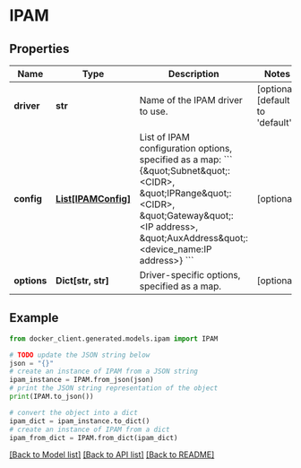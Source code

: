 # IPAM


## Properties

Name | Type | Description | Notes
------------ | ------------- | ------------- | -------------
**driver** | **str** | Name of the IPAM driver to use. | [optional] [default to 'default']
**config** | [**List[IPAMConfig]**](IPAMConfig.md) | List of IPAM configuration options, specified as a map:  &#x60;&#x60;&#x60; {\&quot;Subnet\&quot;: &lt;CIDR&gt;, \&quot;IPRange\&quot;: &lt;CIDR&gt;, \&quot;Gateway\&quot;: &lt;IP address&gt;, \&quot;AuxAddress\&quot;: &lt;device_name:IP address&gt;} &#x60;&#x60;&#x60;  | [optional] 
**options** | **Dict[str, str]** | Driver-specific options, specified as a map. | [optional] 

## Example

```python
from docker_client.generated.models.ipam import IPAM

# TODO update the JSON string below
json = "{}"
# create an instance of IPAM from a JSON string
ipam_instance = IPAM.from_json(json)
# print the JSON string representation of the object
print(IPAM.to_json())

# convert the object into a dict
ipam_dict = ipam_instance.to_dict()
# create an instance of IPAM from a dict
ipam_from_dict = IPAM.from_dict(ipam_dict)
```
[[Back to Model list]](../README.md#documentation-for-models) [[Back to API list]](../README.md#documentation-for-api-endpoints) [[Back to README]](../README.md)


